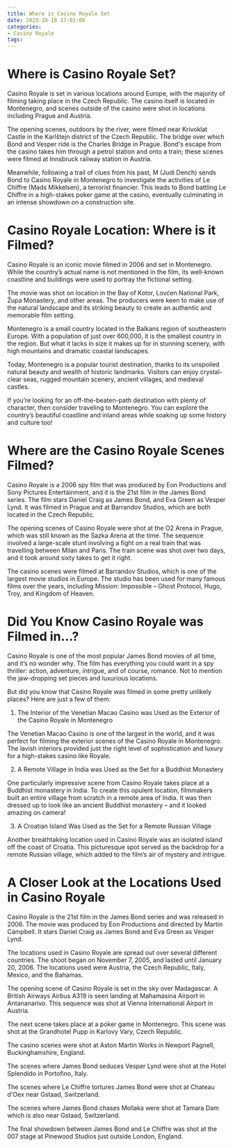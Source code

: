 ```yaml
---
title: Where is Casino Royale Set
date: 2022-10-18 17:01:08
categories:
- Casino Royale
tags:
---
```



#  Where is Casino Royale Set?

Casino Royale is set in various locations around Europe, with the majority of filming taking place in the Czech Republic. The casino itself is located in Montenegro, and scenes outside of the casino were shot in locations including Prague and Austria.

The opening scenes, outdoors by the river, were filmed near Krivoklat Castle in the Karlštejn district of the Czech Republic. The bridge over which Bond and Vesper ride is the Charles Bridge in Prague. Bond's escape from the casino takes him through a petrol station and onto a train; these scenes were filmed at Innsbruck railway station in Austria.

Meanwhile, following a trail of clues from his past, M (Judi Dench) sends Bond to Casino Royale in Montenegro to investigate the activities of Le Chiffre (Mads Mikkelsen), a terrorist financier. This leads to Bond battling Le Chiffre in a high-stakes poker game at the casino, eventually culminating in an intense showdown on a construction site.

#  Casino Royale Location: Where is it Filmed?

Casino Royale is an iconic movie filmed in 2006 and set in Montenegro. While the country’s actual name is not mentioned in the film, its well-known coastline and buildings were used to portray the fictional setting.

The movie was shot on location in the Bay of Kotor, Lovćen National Park, Župa Monastery, and other areas. The producers were keen to make use of the natural landscape and its striking beauty to create an authentic and memorable film setting.

Montenegro is a small country located in the Balkans region of southeastern Europe. With a population of just over 600,000, it is the smallest country in the region. But what it lacks in size it makes up for in stunning scenery, with high mountains and dramatic coastal landscapes.

Today, Montenegro is a popular tourist destination, thanks to its unspoiled natural beauty and wealth of historic landmarks. Visitors can enjoy crystal-clear seas, rugged mountain scenery, ancient villages, and medieval castles.

If you’re looking for an off-the-beaten-path destination with plenty of character, then consider traveling to Montenegro. You can explore the country’s beautiful coastline and inland areas while soaking up some history and culture too!

#  Where are the Casino Royale Scenes Filmed?

Casino Royale is a 2006 spy film that was produced by Eon Productions and Sony Pictures Entertainment, and it is the 21st film in the James Bond series. The film stars Daniel Craig as James Bond, and Eva Green as Vesper Lynd. It was filmed in Prague and at Barrandov Studios, which are both located in the Czech Republic.

The opening scenes of Casino Royale were shot at the O2 Arena in Prague, which was still known as the Sazka Arena at the time. The sequence involved a large-scale stunt involving a fight on a real train that was travelling between Milan and Paris. The train scene was shot over two days, and it took around sixty takes to get it right.

The casino scenes were filmed at Barrandov Studios, which is one of the largest movie studios in Europe. The studio has been used for many famous films over the years, including Mission: Impossible – Ghost Protocol, Hugo, Troy, and Kingdom of Heaven.

#  Did You Know Casino Royale was Filmed in…?

Casino Royale is one of the most popular James Bond movies of all time, and it’s no wonder why. The film has everything you could want in a spy thriller: action, adventure, intrigue, and of course, romance. Not to mention the jaw-dropping set pieces and luxurious locations.

But did you know that Casino Royale was filmed in some pretty unlikely places? Here are just a few of them:

1. The Interior of the Venetian Macao Casino was Used as the Exterior of the Casino Royale in Montenegro

The Venetian Macao Casino is one of the largest in the world, and it was perfect for filming the exterior scenes of the Casino Royale in Montenegro. The lavish interiors provided just the right level of sophistication and luxury for a high-stakes casino like Royale.

2. A Remote Village in India was Used as the Set for a Buddhist Monastery

One particularly impressive scene from Casino Royale takes place at a Buddhist monastery in India. To create this opulent location, filmmakers built an entire village from scratch in a remote area of India. It was then dressed up to look like an ancient Buddhist monastery – and it looked amazing on camera!

3. A Croatian Island Was Used as the Set for a Remote Russian Village

Another breathtaking location used in Casino Royale was an isolated island off the coast of Croatia. This picturesque spot served as the backdrop for a remote Russian village, which added to the film’s air of mystery and intrigue.

#  A Closer Look at the Locations Used in Casino Royale

Casino Royale is the 21st film in the James Bond series and was released in 2006. The movie was produced by Eon Productions and directed by Martin Campbell. It stars Daniel Craig as James Bond and Eva Green as Vesper Lynd.

The locations used in Casino Royale are spread out over several different countries. The shoot began on November 7, 2005, and lasted until January 20, 2006. The locations used were Austria, the Czech Republic, Italy, Mexico, and the Bahamas.

The opening scene of Casino Royale is set in the sky over Madagascar. A British Airways Airbus A319 is seen landing at Mahamasina Airport in Antananarivo. This sequence was shot at Vienna International Airport in Austria.

The next scene takes place at a poker game in Montenegro. This scene was shot at the Grandhotel Pupp in Karlovy Vary, Czech Republic.

The casino scenes were shot at Aston Martin Works in Newport Pagnell, Buckinghamshire, England.

The scenes where James Bond seduces Vesper Lynd were shot at the Hotel Splendido in Portofino, Italy. 

The scenes where Le Chiffre tortures James Bond were shot at Chateau d'Oex near Gstaad, Switzerland. 

The scenes where James Bond chases Mollaka were shot at Tamara Dam which is also near Gstaad, Switzerland. 

The final showdown between James Bond and Le Chiffre was shot at the 007 stage at Pinewood Studios just outside London, England.